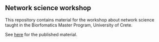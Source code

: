 ## Network science workshop

This repository contains material for the workshop about network science taught in the Biorfomatics Master Program, University of Crete.

See [here](https://savvas-paragkamian.github.io/network_science_workshop/) for the published material. 

